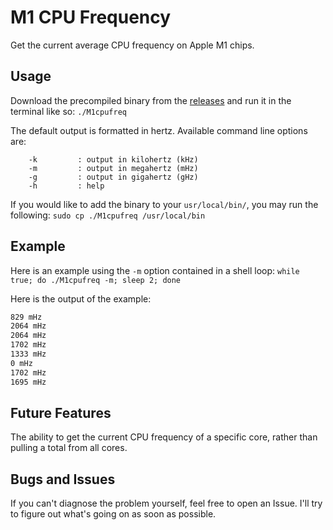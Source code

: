 # M1 CPU Frequency
Get the current average CPU frequency on Apple M1 chips.
## Usage
Download the precompiled binary from the [releases](https://github.com/BitesPotatoBacks/M1-CPU-Frequency/releases) and run it in the terminal like so: `./M1cpufreq`

The default output is formatted in hertz. Available command line options are:
```
    -k         : output in kilohertz (kHz)
    -m         : output in megahertz (mHz)
    -g         : output in gigahertz (gHz)
    -h         : help
```
If you would like to add the binary to your `usr/local/bin/`, you may run the following: `sudo cp ./M1cpufreq /usr/local/bin`

## Example

Here is an example using the `-m` option contained in a shell loop: `while true; do ./M1cpufreq -m; sleep 2; done`

Here is the output of the example:
```zsh
829 mHz
2064 mHz
2064 mHz
1702 mHz
1333 mHz
0 mHz
1702 mHz
1695 mHz
```
## Future Features
The ability to get the current CPU frequency of a specific core, rather than pulling a total from all cores.

## Bugs and Issues
If you can't diagnose the problem yourself, feel free to open an Issue. I'll try to figure out what's going on as soon as possible.
